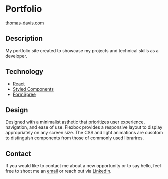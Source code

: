 # Portfolio

[thomas-davis.com](https://thomas-davis.com/)

## Description

My portfolio site created to showcase my projects and technical skills as a developer.

## Technology

-   [React](https://reactjs.org/)
-   [Styled Components](https://styled-components.com/)
-   [FormSpree](https://formspree.io/)

## Design

Designed with a minimalist asthetic that prioritizes user experience, navigation, and ease of use. Flexbox provides a responsive layout to display appropriately on any screen size. The CSS and light animations are cusotom to distinguish components from those of commonly used librarires.

## Contact

If you would like to contact me about a new opportunity or to say hello, feel free to shoot me an [email](mailto:tldavis09@yahoo.com) or reach out via [LinkedIn](https://www.linkedin.com/in/tldav/).
